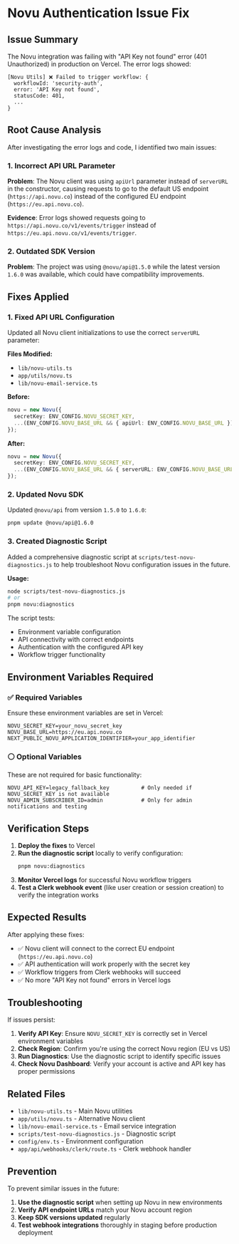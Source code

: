 # Novu Authentication Issue Fix

## Issue Summary

The Novu integration was failing with "API Key not found" error (401 Unauthorized) in production on Vercel. The error logs showed:

```
[Novu Utils] ❌ Failed to trigger workflow: {
  workflowId: 'security-auth',
  error: 'API Key not found',
  statusCode: 401,
  ...
}
```

## Root Cause Analysis

After investigating the error logs and code, I identified two main issues:

### 1. Incorrect API URL Parameter

**Problem**: The Novu client was using `apiUrl` parameter instead of `serverURL` in the constructor, causing requests to go to the default US endpoint (`https://api.novu.co`) instead of the configured EU endpoint (`https://eu.api.novu.co`).

**Evidence**: Error logs showed requests going to `https://api.novu.co/v1/events/trigger` instead of `https://eu.api.novu.co/v1/events/trigger`.

### 2. Outdated SDK Version

**Problem**: The project was using `@novu/api@1.5.0` while the latest version `1.6.0` was available, which could have compatibility improvements.

## Fixes Applied

### 1. Fixed API URL Configuration

Updated all Novu client initializations to use the correct `serverURL` parameter:

**Files Modified:**

- `lib/novu-utils.ts`
- `app/utils/novu.ts`
- `lib/novu-email-service.ts`

**Before:**

```typescript
novu = new Novu({
  secretKey: ENV_CONFIG.NOVU_SECRET_KEY,
  ...(ENV_CONFIG.NOVU_BASE_URL && { apiUrl: ENV_CONFIG.NOVU_BASE_URL }),
});
```

**After:**

```typescript
novu = new Novu({
  secretKey: ENV_CONFIG.NOVU_SECRET_KEY,
  ...(ENV_CONFIG.NOVU_BASE_URL && { serverURL: ENV_CONFIG.NOVU_BASE_URL }),
});
```

### 2. Updated Novu SDK

Updated `@novu/api` from version `1.5.0` to `1.6.0`:

```bash
pnpm update @novu/api@1.6.0
```

### 3. Created Diagnostic Script

Added a comprehensive diagnostic script at `scripts/test-novu-diagnostics.js` to help troubleshoot Novu configuration issues in the future.

**Usage:**

```bash
node scripts/test-novu-diagnostics.js
# or
pnpm novu:diagnostics
```

The script tests:

- Environment variable configuration
- API connectivity with correct endpoints
- Authentication with the configured API key
- Workflow trigger functionality

## Environment Variables Required

### ✅ Required Variables

Ensure these environment variables are set in Vercel:

```env
NOVU_SECRET_KEY=your_novu_secret_key
NOVU_BASE_URL=https://eu.api.novu.co
NEXT_PUBLIC_NOVU_APPLICATION_IDENTIFIER=your_app_identifier
```

### ⚪ Optional Variables

These are not required for basic functionality:

```env
NOVU_API_KEY=legacy_fallback_key          # Only needed if NOVU_SECRET_KEY is not available
NOVU_ADMIN_SUBSCRIBER_ID=admin            # Only for admin notifications and testing
```

## Verification Steps

1. **Deploy the fixes** to Vercel
2. **Run the diagnostic script** locally to verify configuration:
   ```bash
   pnpm novu:diagnostics
   ```
3. **Monitor Vercel logs** for successful Novu workflow triggers
4. **Test a Clerk webhook event** (like user creation or session creation) to verify the integration works

## Expected Results

After applying these fixes:

- ✅ Novu client will connect to the correct EU endpoint (`https://eu.api.novu.co`)
- ✅ API authentication will work properly with the secret key
- ✅ Workflow triggers from Clerk webhooks will succeed
- ✅ No more "API Key not found" errors in Vercel logs

## Troubleshooting

If issues persist:

1. **Verify API Key**: Ensure `NOVU_SECRET_KEY` is correctly set in Vercel environment variables
2. **Check Region**: Confirm you're using the correct Novu region (EU vs US)
3. **Run Diagnostics**: Use the diagnostic script to identify specific issues
4. **Check Novu Dashboard**: Verify your account is active and API key has proper permissions

## Related Files

- `lib/novu-utils.ts` - Main Novu utilities
- `app/utils/novu.ts` - Alternative Novu client
- `lib/novu-email-service.ts` - Email service integration
- `scripts/test-novu-diagnostics.js` - Diagnostic script
- `config/env.ts` - Environment configuration
- `app/api/webhooks/clerk/route.ts` - Clerk webhook handler

## Prevention

To prevent similar issues in the future:

1. **Use the diagnostic script** when setting up Novu in new environments
2. **Verify API endpoint URLs** match your Novu account region
3. **Keep SDK versions updated** regularly
4. **Test webhook integrations** thoroughly in staging before production deployment
